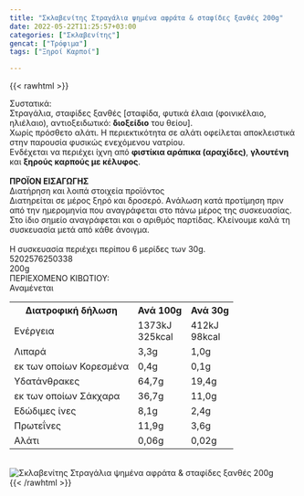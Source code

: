 ```yaml
---
title: "Σκλαβενίτης Στραγάλια ψημένα αφράτα & σταφίδες ξανθές 200g"
date: 2022-05-22T11:25:57+03:00
categories: ["Σκλαβενίτης"]
gencat: ["Τρόφιμα"]
tags: ["Ξηροί Καρποί"]

---
```

{{< rawhtml >}}

<div class="sload624"><div class="product"><div id="sistatika">Συστατικά:</div><div class="alltext">Στραγάλια, σταφίδες ξανθές [σταφίδα, φυτικά έλαια (φοινικέλαιο, ηλιέλαιο), αντιοξειδωτικό: <b>διοξείδιο</b> του θείου].<br>Χωρίς πρόσθετο αλάτι. Η περιεκτικότητα σε αλάτι οφείλεται αποκλειστικά στην παρουσία φυσικώς ενεχόμενου νατρίου.<br>Ενδέχεται να περιέχει ίχνη από <b>φιστίκια αράπικα (αραχίδες)</b>, <b>γλουτένη</b> και <b>ξηρούς καρπούς με κέλυφος</b>.<br><br><b>ΠΡΟΪΟΝ ΕΙΣΑΓΩΓΗΣ</b></div><div id="loipa">Διατήρηση και λοιπά στοιχεία προϊόντος</div><div class="alltext">Διατηρείται σε μέρος ξηρό και δροσερό. Aνάλωση κατά προτίμηση πριν από την ημερομηνία που αναγράφεται στο πάνω μέρος της συσκευασίας. Στο ίδιο σημείο αναγράφεται και ο αριθμός παρτίδας. Κλείνουμε καλά τη συσκευασία μετά από κάθε άνοιγμα.<br><br>Η συσκευασία περιέχει περίπου 6 μερίδες των 30g.</div><div id="barcode"><div id="barimage1"></div><span id="bartext">5202576250338</span></div><div id="varos"><div id="varosimage1"></div><span id="varostext">200g</span></div><div id="kivotio">ΠΕΡΙΕΧΟΜΕΝΟ ΚΙΒΩΤΙΟΥ:<br>Αναμένεται</div><div class="tabout"><table id="diatable"><tbody><tr><th>Διατροφική δήλωση</th><th>Ανά 100g</th><th>Ανά 30g</th></tr><tr><td class="texr2">Ενέργεια</td><td class="texr">1373kJ<br>325kcal</td><td class="texr">412kJ<br>98kcal</td></tr><tr><td class="texr2">Λιπαρά</td><td class="texr">3,3g</td><td class="texr">1,0g</td></tr><tr><td class="gray">εκ των οποίων Κορεσµένα</td><td class="gray2">0,4g</td><td class="gray2">0,1g</td></tr><tr><td class="texr2">Yδατάνθρακες</td><td class="texr">64,7g</td><td class="texr">19,4g</td></tr><tr><td class="gray">εκ των οποίων Σάκχαρα</td><td class="gray2">36,7g</td><td class="gray2">11,0g</td></tr><tr><td class="texr2">Eδώδιμες ίνες</td><td class="texr">8,1g</td><td class="texr">2,4g</td></tr><tr><td class="texr2">Πρωτεΐνες</td><td class="texr">11,9g</td><td class="texr">3,6g</td></tr><tr><td class="texr2">Αλάτι</td><td class="texr">0,06g</td><td class="texr">0,02g</td></tr></tbody></table></div><br><div class="pimg"><img alt="Σκλαβενίτης Στραγάλια ψημένα αφράτα &amp; σταφίδες ξανθές 200g" title="Σκλαβενίτης Στραγάλια ψημένα αφράτα &amp; σταφίδες ξανθές 200g" src="/media/images/sklavenitis-stragalia-pshmena-afrata-stafides-ksanthes-200g.jpg"></div></div></div>
{{< /rawhtml >}}


